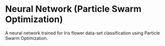 # Neural Network (Particle Swarm Optimization)
A neural network trained for Iris flower data-set classification using Particle Swarm Optimization.
